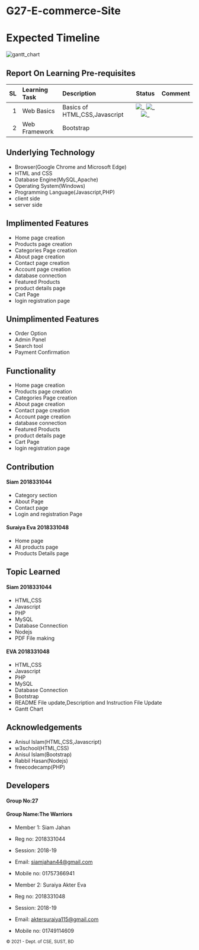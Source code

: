 # G27-E-commerce-Site

Expected Timeline
=================

![gantt_chart](https://user-images.githubusercontent.com/52913489/117702733-b7db5380-b1ea-11eb-8b55-ca90913c0ad2.jpg)

Report On Learning Pre-requisites
---------------------------------

SL|Learning Task|Description|Status|Comment
-:|:------------|:----------|:------:|---------|
1|Web Basics    |Basics of HTML,CSS,Javascript|![_](https://img.shields.io/badge/HTML-Completed-brightgreen) ![_](https://img.shields.io/badge/CSS-Completed-orange) ![_](https://img.shields.io/badge/Javascript-Completed-orange) | |
2|Web Framework |Bootstrap| | |![_](https://img.shields.io/badge/HTML-Completed-brightgreen) | |




## Underlying Technology
- Browser(Google Chrome and Microsoft Edge)
- HTML and CSS
- Database Engine(MySQL,Apache)
- Operating System(Windows)
- Programming Language(Javascript,PHP)
- client side
- server side

## Implimented Features
- Home page creation
- Products page creation 
- Categories Page creation 
- About page creation 
- Contact page creation
- Account page creation 
- database connection 
- Featured Products 
- product details page 
- Cart Page
- login registration page

## Unimplimented Features
- Order Option
- Admin Panel
- Search tool
- Payment Confirmation

## Functionality
- Home page creation
- Products page creation 
- Categories Page creation 
- About page creation 
- Contact page creation
- Account page creation 
- database connection 
- Featured Products 
- product details page 
- Cart Page
- login registration page

 Contribution
 -------------
#### Siam 2018331044
- Category section
- About Page
- Contact  page
- Login and registration Page

#### Suraiya Eva 2018331048
- Home page
- All products page
- Products Details page

Topic Learned
------
#### Siam 2018331044

- HTML,CSS
- Javascript
- PHP
- MySQL
- Database Connection
- Nodejs
- PDF File making

#### EVA 2018331048

- HTML,CSS
- Javascript
- PHP
- MySQL
- Database Connection
- Bootstrap
- README File update,Description and Instruction File Update
- Gantt Chart

## Acknowledgements
- Anisul Islam(HTML,CSS,Javascript)
- w3school(HTML,CSS)
- Anisul Islam(Bootstrap)
- Rabbil Hasan(Nodejs)
- freecodecamp(PHP)

Developers
----------
#### Group No:27
#### Group Name:The Warriors
- Member 1: Siam Jahan
- Reg no: 2018331044
- Session: 2018-19
- Email: siamjahan44@gmail.com
- Mobile no: 01757366941

- Member 2: Suraiya Akter Eva
- Reg no: 2018331048
- Session: 2018-19
- Email: aktersuraiya115@gmail.com
- Mobile no: 01749114609

<small>&copy; 2021 - Dept. of CSE, SUST, BD</small>
